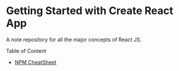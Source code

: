 # Getting Started with Create React App
A note repository for all the major concepts of React JS. 

Table of Content
- <a href="https://github.com/Anuj-Khadka/react-app/blob/main/src/npm.md" target="_blank">NPM CheatSheet</a>
